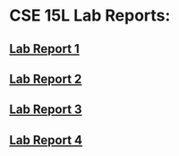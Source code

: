 # **CSE 15L Lab Reports:**

## [Lab Report 1](https://breponte.github.io/cse15l-lab-reports/lab-report-1-week-2.html)

## [Lab Report 2](https://breponte.github.io/cse15l-lab-reports/lab-report-2-week-4.html)

## [Lab Report 3](https://breponte.github.io/cse15l-lab-reports/lab-report-3-week-6.html)

## [Lab Report 4](https://breponte.github.io/cse15l-lab-reports/notavailable.html)

